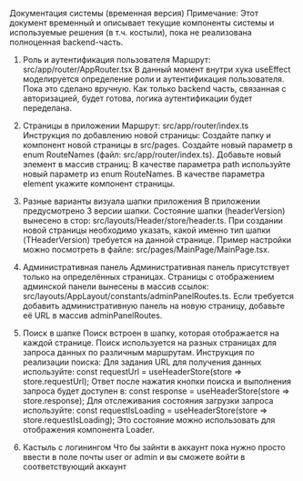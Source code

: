 Документация системы (временная версия)
Примечание:
Этот документ временный и описывает текущие компоненты системы и используемые решения (в т.ч. костыли), 
пока не реализована полноценная backend-часть.

1. Роль и аутентификация пользователя
Маршрут: src/app/router/AppRouter.tsx
В данный момент внутри хука useEffect моделируется определение роли и аутентификация пользователя. Пока это сделано вручную.
Как только backend часть, связанная с авторизацией, будет готова, логика аутентификации будет переделана.


2. Страницы в приложении
Маршрут: src/app/router/index.ts
Инструкция по добавлению новой страницы:
Создайте папку и компонент новой страницы в src/pages.
Создайте новый параметр в enum RouteNames (файл: src/app/router/index.ts).
Добавьте новый элемент в массив страниц:
В качестве параметра path используйте новый параметр из enum RouteNames.
В качестве параметра element укажите компонент страницы.


3. Разные варианты визуала шапки приложения
В приложении предусмотрено 3 версии шапки.
Состояние шапки (headerVersion) вынесено в стор: src/layouts/Header/store/header.ts.
При создании новой страницы необходимо указать, какой именно тип шапки (THeaderVersion) требуется на данной странице.
Пример настройки можно посмотреть в файле: src/pages/MainPage/MainPage.tsx.


4. Административная панель
Административная панель присутствует только на определённых страницах.
Страницы с отображением админской панели вынесены в массив ссылок: src/layouts/AppLayout/constants/adminPanelRoutes.ts.
Если требуется добавить административную панель на новую страницу, добавьте её URL в массив adminPanelRoutes.


5. Поиск в шапке
Поиск встроен в шапку, которая отображается на каждой странице.
Поиск используется на разных страницах для запроса данных по различным маршрутам.
Инструкция по реализации поиска:
Для задания URL для получения данных используйте:
    const requestUrl = useHeaderStore(store => store.requestUrl);
Ответ после нажатия кнопки поиска и выполнения запроса будет доступен в:
    const response = useHeaderStore(store => store.response);
Для отслеживания состояния загрузки запроса используйте:
    const requestIsLoading = useHeaderStore(store => store.requestIsLoading);
Это состояние можно использовать для отображения компонента Loader.

6. Кастыль с логинингом 
Что бы зайнти в аккаунт пока нужно просто ввести в поле почты user or admin и вы сможете войти в соответствующий аккаунт 